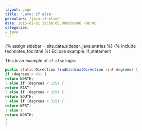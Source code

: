 ```yaml
---
layout: page
title: 'Java: If else'
permalink: /java-if-else/
date: 2015-01-01 19:58:05.000000000 -08:00
categories:
- java
---
```

{% assign sidebar = site.data.sidebar_java.entries %}
{% include technotes_toc.html %}
Eclipse example: if_statement

This is an example of `if else` logic:

```java
public static Direction findCardinalDirection (int degrees) {
if (degrees < 45) {
return NORTH;
} else if (degrees < 135) {
return EAST;
} else if (degrees < 225) {
return SOUTH;
} else if (degrees < 315) {
return WEST;
} else {
return NORTH;
}
}
```